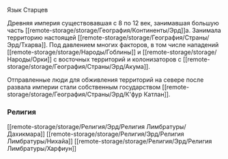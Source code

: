 Язык Старцев

Древняя империя существовавшая с 8 по 12 век, занимавшая большую часть [[remote-storage/storage/География/Континенты/Эрд]]а. Занимала территорию настоящей [[remote-storage/storage/География/Страны/Эрд/Тхарва]]. Под давлением многих факторов, в том числе нападений [[remote-storage/storage/Народы/Гоблины]] и [[remote-storage/storage/Народы/Орки]] с восточных территорий и колонизаторов с [[remote-storage/storage/География/Страны/Эрд/Акума]].

Отправленные люди для обживления территорий на севере после развала империи стали собственным государством [[remote-storage/storage/География/Страны/Эрд/К'фур Катлан]].

### Религия
[[remote-storage/storage/Религия/Эрд/Религия Лимбратуры/Дахикмара]]
[[remote-storage/storage/Религия/Эрд/Религия Лимбратуры/Нихайа]]
[[remote-storage/storage/Религия/Эрд/Религия Лимбратуры/Харфиун]]